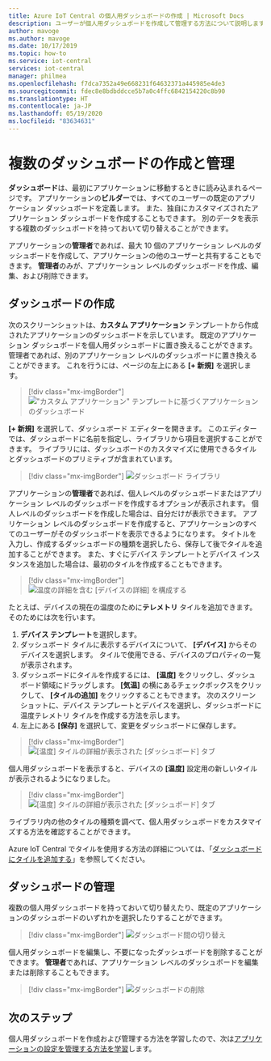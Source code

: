 ```yaml
---
title: Azure IoT Central の個人用ダッシュボードの作成 | Microsoft Docs
description: ユーザーが個人用ダッシュボードを作成して管理する方法について説明します。
author: mavoge
ms.author: mavoge
ms.date: 10/17/2019
ms.topic: how-to
ms.service: iot-central
services: iot-central
manager: philmea
ms.openlocfilehash: f7dca7352a49e668231f64632371a445985e4de3
ms.sourcegitcommit: fdec8e8bdbddcce5b7a0c4ffc6842154220c8b90
ms.translationtype: HT
ms.contentlocale: ja-JP
ms.lasthandoff: 05/19/2020
ms.locfileid: "83634631"
---
```

# <a name="create-and-manage-multiple-dashboards"></a>複数のダッシュボードの作成と管理

**ダッシュボード**は、最初にアプリケーションに移動するときに読み込まれるページです。 アプリケーションの**ビルダー**では、すべてのユーザーの既定のアプリケーション ダッシュボードを定義します。 また、独自にカスタマイズされたアプリケーション ダッシュボードを作成することもできます。 別のデータを表示する複数のダッシュボードを持っておいて切り替えることができます。

アプリケーションの**管理者**であれば、最大 10 個のアプリケーション レベルのダッシュボードを作成して、アプリケーションの他のユーザーと共有することもできます。 **管理者**のみが、アプリケーション レベルのダッシュボードを作成、編集、および削除できます。  

## <a name="create-dashboard"></a>ダッシュボードの作成

次のスクリーンショットは、**カスタム アプリケーション** テンプレートから作成されたアプリケーションのダッシュボードを示しています。 既定のアプリケーション ダッシュボードを個人用ダッシュボードに置き換えることができます。管理者であれば、別のアプリケーション レベルのダッシュボードに置き換えることができます。 これを行うには、ページの左上にある **[+ 新規]** を選択します。

> [!div class="mx-imgBorder"]
> !["カスタム アプリケーション" テンプレートに基づくアプリケーションのダッシュボード](media/howto-create-personal-dashboards/dashboard-custom-app.png)

**[+ 新規]** を選択して、ダッシュボード エディターを開きます。 このエディターでは、ダッシュボードに名前を指定し、ライブラリから項目を選択することができます。 ライブラリには、ダッシュボードのカスタマイズに使用できるタイルとダッシュボードのプリミティブが含まれています。

> [!div class="mx-imgBorder"]
> ![ダッシュボード ライブラリ](media/howto-create-personal-dashboards/dashboard-library.png)

アプリケーションの**管理者**であれば、個人レベルのダッシュボードまたはアプリケーション レベルのダッシュボードを作成するオプションが表示されます。 個人レベルのダッシュボードを作成した場合は、自分だけが表示できます。 アプリケーション レベルのダッシュボードを作成すると、アプリケーションのすべてのユーザーがそのダッシュボードを表示できるようになります。 タイトルを入力し、作成するダッシュボードの種類を選択したら、保存して後でタイルを追加することができます。 また、すぐにデバイス テンプレートとデバイス インスタンスを追加した場合は、最初のタイルを作成することもできます。  

> [!div class="mx-imgBorder"]
> ![温度の詳細を含む [デバイスの詳細] を構成する](media/howto-create-personal-dashboards/device-details.png)

たとえば、デバイスの現在の温度のために**テレメトリ** タイルを追加できます。 そのためには次を行います。

1. **デバイス テンプレート**を選択します。
1. ダッシュボード タイルに表示するデバイスについて、 **[デバイス]** からそのデバイスを選択します。 タイルで使用できる、デバイスのプロパティの一覧が表示されます。
1. ダッシュボードにタイルを作成するには、 **[温度]** をクリックし、ダッシュボード領域にドラッグします。 **[気温]** の横にあるチェックボックスをクリックして、 **[タイルの追加]** をクリックすることもできます。 次のスクリーンショットに、デバイス テンプレートとデバイスを選択し、ダッシュボードに温度テレメトリ タイルを作成する方法を示します。
1. 左上にある **[保存]** を選択して、変更をダッシュボードに保存します。

> [!div class="mx-imgBorder"]
> ![[温度] タイルの詳細が表示された [ダッシュボード] タブ](media/howto-create-personal-dashboards/temperature-tile-edit.png)

個人用ダッシュボードを表示すると、デバイスの **[温度]** 設定用の新しいタイルが表示されるようになりました。

> [!div class="mx-imgBorder"]
> ![[温度] タイルの詳細が表示された [ダッシュボード] タブ](media/howto-create-personal-dashboards/temperature-tile-complete.png)

ライブラリ内の他のタイルの種類を調べて、個人用ダッシュボードをカスタマイズする方法を確認することができます。

Azure IoT Central でタイルを使用する方法の詳細については、「[ダッシュボードにタイルを追加する](howto-add-tiles-to-your-dashboard.md)」を参照してください。

## <a name="manage-dashboards"></a>ダッシュボードの管理

複数の個人用ダッシュボードを持っておいて切り替えたり、既定のアプリケーションのダッシュボードのいずれかを選択したりすることができます。

> [!div class="mx-imgBorder"]
> ![ダッシュボード間の切り替え](media/howto-create-personal-dashboards/switch-dashboards.png)

個人用ダッシュボードを編集し、不要になったダッシュボードを削除することができます。 **管理者**であれば、アプリケーション レベルのダッシュボードを編集または削除することもできます。

> [!div class="mx-imgBorder"]
> ![ダッシュボードの削除](media/howto-create-personal-dashboards/delete-dashboards.png)

## <a name="next-steps"></a>次のステップ

個人用ダッシュボードを作成および管理する方法を学習したので、次は[アプリケーションの設定を管理する方法を学習](howto-manage-preferences.md)します。
